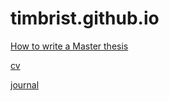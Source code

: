 # timbrist.github.io

[How to write a Master thesis](https://timbrist.github.io/thesis)

[cv](https://timbrist.github.io/cv)

[journal](https://timbrist.github.io/journal/journal_home)